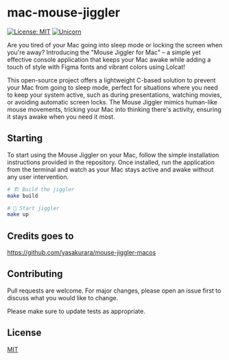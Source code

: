 # mac-mouse-jiggler
[![License: MIT](https://img.shields.io/badge/License-MIT-yellow.svg)](https://github.com/kori2000/telegram-bot/blob/main/LICENSE)
[![Unicorn](https://img.shields.io/badge/nyancat-approved-ff69b4.svg)](https://www.youtube.com/watch?v=QH2-TGUlwu4)

Are you tired of your Mac going into sleep mode or locking the screen when you're away? Introducing the "Mouse Jiggler for Mac" – a simple yet effective console application that keeps your Mac awake while adding a touch of style with Figma fonts and vibrant colors using Lolcat!

This open-source project offers a lightweight C-based solution to prevent your Mac from going to sleep mode, perfect for situations where you need to keep your system active, such as during presentations, watching movies, or avoiding automatic screen locks. The Mouse Jiggler mimics human-like mouse movements, tricking your Mac into thinking there's activity, ensuring it stays awake when you need it most.


## Starting
To start using the Mouse Jiggler on your Mac, follow the simple installation instructions provided in the repository. Once installed, run the application from the terminal and watch as your Mac stays active and awake without any user intervention.

```bash
# 🏗️ Build the jiggler
make build

# 🚀 Start jiggler
make up
```

## Credits goes to
https://github.com/yasakurara/mouse-jiggler-macos

## Contributing
Pull requests are welcome. For major changes, please open an issue first to discuss what you would like to change.

Please make sure to update tests as appropriate.

## License
[MIT](https://choosealicense.com/licenses/mit/)